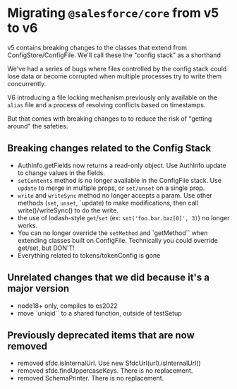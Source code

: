 # Migrating `@salesforce/core` from v5 to v6

v5 contains breaking changes to the classes that extend from ConfigStore/ConfigFile. We'll call these the "config stack" as a shorthand

We've had a series of bugs where files controlled by the config stack could lose data or become corrupted when multiple processes try to write them concurrently.

V6 introducing a file locking mechanism previously only available on the `alias` file and a process of resolving conflicts based on timestamps.

But that comes with breaking changes to to reduce the risk of "getting around" the safeties.

## Breaking changes related to the Config Stack

- AuthInfo.getFields now returns a read-only object. Use AuthInfo.update to change values in the fields.
- `setContents` method is no longer available in the ConfigFile stack. Use `update` to merge in multiple props, or `set/unset` on a single prop.
- `write` and `writeSync` method no longer accepts a param. Use other methods (`set`, `unset`, `update) to make modifications, then call write()/writeSync() to do the write.
- the use of lodash-style `get`/`set` (ex: `set('foo.bar.baz[0]', 3)`) no longer works.
- You can no longer override the `setMethod` and `getMethod`` when extending classes built on ConfigFile. Technically you could override get/set, but DON'T!
- Everything related to tokens/tokenConfig is gone

## Unrelated changes that we did because it's a major version

- node18+ only, compiles to es2022
- move `uniqid`` to a shared function, outside of testSetup

## Previously deprecated items that are now removed

- removed sfdc.isInternalUrl. Use new SfdcUrl(url).isInternalUrl()
- removed sfdc.findUppercaseKeys. There is no replacement.
- removed SchemaPrinter. There is no replacement.
